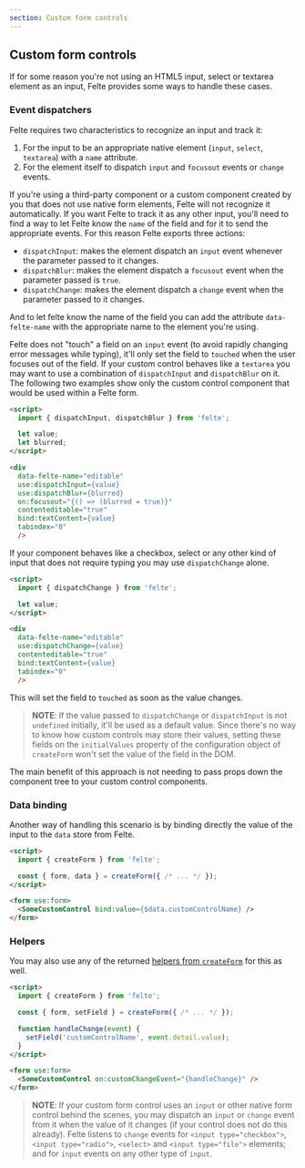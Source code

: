 ```yaml
---
section: Custom form controls
---
```


## Custom form controls

If for some reason you're not using an HTML5 input, select or textarea element as an input, Felte provides some ways to handle these cases.

### Event dispatchers

Felte requires two characteristics to recognize an input and track it:

1. For the input to be an appropriate native element (`input`, `select`, `textarea`) with a `name` attribute.
2. For the element itself to dispatch `input` and `focusout` events or `change` events.

If you're using a third-party component or a custom component created by you that does not use native form elements, Felte will not recognize it automatically. If you want Felte to track it as any other input, you'll need to find a way to let Felte know the `name` of the field and for it to send the appropriate events. For this reason Felte exports three actions:

- `dispatchInput`: makes the element dispatch an `input` event whenever the parameter passed to it changes.
- `dispatchBlur`: makes the element dispatch a `focusout` event when the parameter passed is `true`.
- `dispatchChange`: makes the element dispatch a `change` event when the parameter passed to it changes.

And to let felte know the name of the field you can add the attribute `data-felte-name` with the appropriate name to the element you're using.

Felte does not "touch" a field on an `input` event (to avoid rapidly changing error messages while typing), it'll only set the field to `touched` when the user focuses out of the field. If your custom control behaves like a `textarea` you may want to use a combination of `dispatchInput` and `dispatchBlur` on it. The following two examples show only the custom control component that would be used within a Felte form.

```html
<script>
  import { dispatchInput, dispatchBlur } from 'felte';

  let value;
  let blurred;
</script>

<div
  data-felte-name="editable"
  use:dispatchInput={value}
  use:dispatchBlur={blurred}
  on:focusout="{() => (blurred = true)}"
  contenteditable="true"
  bind:textContent={value}
  tabindex="0"
  />
```

If your component behaves like a checkbox, select or any other kind of input that does not require typing you may use `dispatchChange` alone.

```html
<script>
  import { dispatchChange } from 'felte';

  let value;
</script>

<div
  data-felte-name="editable"
  use:dispatchChange={value}
  contenteditable="true"
  bind:textContent={value}
  tabindex="0"
  />
```

This will set the field to `touched` as soon as the value changes.

> **NOTE**: If the value passed to `dispatchChange` or `dispatchInput` is not `undefined` initially, it'll be used as a default value. Since there's no way to know how custom controls may store their values, setting these fields on the `initialValues` property of the configuration object of `createForm` won't set the value of the field in the DOM.

The main benefit of this approach is not needing to pass props down the component tree to your custom control components.

### Data binding

Another way of handling this scenario is by binding directly the value of the input to the `data` store from Felte.

```html
<script>
  import { createForm } from 'felte';

  const { form, data } = createForm({ /* ... */ });
</script>

<form use:form>
  <SomeCustomControl bind:value={$data.customControlName} />
</form>
```

### Helpers

You may also use any of the returned [helpers from `createForm`](/docs/helper-functions) for this as well.

```html
<script>
  import { createForm } from 'felte';

  const { form, setField } = createForm({ /* ... */ });

  function handleChange(event) {
    setField('customControlName', event.detail.value);
  }
</script>

<form use:form>
  <SomeCustomControl on:customChangeEvent="{handleChange}" />
</form>
```

> **NOTE**: If your custom form control uses an `input` or other native form control behind the scenes, you may dispatch an `input` or `change` event from it when the value of it changes (if your control does not do this already). Felte listens to `change` events for `<input type="checkbox">`, `<input type="radio">`, `<select>` and `<input type="file">` elements; and for `input` events on any other type of `input`.
